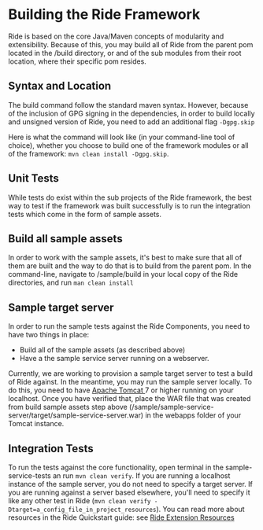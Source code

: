 # Building the Ride Framework

Ride is based on the core Java/Maven concepts of modularity and extensibility.  Because of this, you may build all of Ride from the parent pom located in the /build directory, or and of the sub modules from their root location, where their specific pom resides.

## Syntax and Location

The build command follow the standard maven syntax.  However, because of the inclusion of GPG signing in the dependencies, in order to build locally and unsigned version of Ride, you need to add an additional flag ```-Dgpg.skip```

Here is what the command will look like (in your command-line tool of choice), whether you choose to build one of the framework modules or all of the framework: ```mvn clean install -Dgpg.skip```.  

## Unit Tests 

While tests do exist within the sub projects of the Ride framework, the best way to test if the framework was built successfully is to run the integration tests which come in the form of sample assets.  

## Build all sample assets

In order to work with the sample assets, it's best to make sure that all of them are built and the way to do that is to build from the parent pom.  In the command-line, navigate to /sample/build in your local copy of the Ride directories, and run ```man clean install``` 

## Sample target server

In order to run the sample tests against the Ride Components, you need to have two things in place:
- Build all of the sample assets (as described above)
- Have a the sample service server running on a webserver.  

Currently, we are working to provision a sample target server to test a build of Ride against.  In the meantime, you may run the sample server locally.  To do this, you need to have [Apache Tomcat ](http://tomcat.apache.org/) 7 or higher running on your localhost.
Once you have verified that, place the WAR file that was created from build sample assets step above (/sample/sample-service-server/target/sample-service-server.war) in the webapps folder of your Tomcat instance.

## Integration Tests

To run the tests against the core functionality, open terminal in the sample-service-tests an run ```mvn clean verify```.  If you are running a localhost instance of the sample server, you do not need to specify a target server.  If you are running against a server based elsewhere, you'll need to specify it like any other test in Ride (```mvn clean verify -Dtarget=a_config_file_in_project_resources```). You can read more about resources in the Ride Quickstart guide: see [Ride Extension Resources](https://github.com/adobe/ride/blob/develop/QuickStart.md#resource-code)



